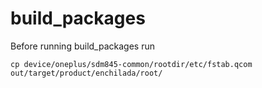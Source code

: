 

# build_packages
Before running build_packages run
```
cp device/oneplus/sdm845-common/rootdir/etc/fstab.qcom out/target/product/enchilada/root/
```